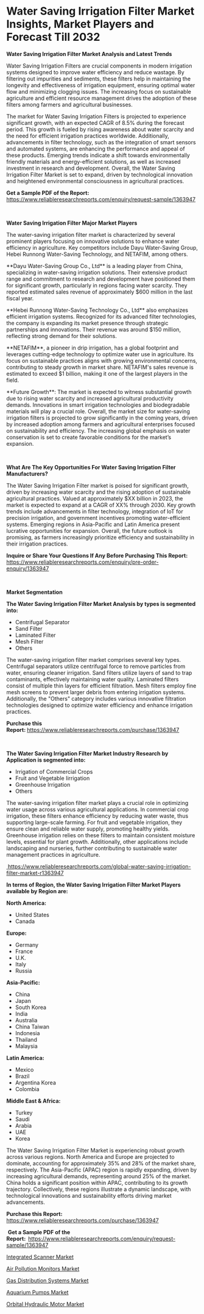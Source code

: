 <p><h1>Water Saving Irrigation Filter Market Insights, Market Players and Forecast Till 2032</h1></p><p><strong>Water Saving Irrigation Filter Market Analysis and Latest Trends</strong></p>
<p><p>Water Saving Irrigation Filters are crucial components in modern irrigation systems designed to improve water efficiency and reduce wastage. By filtering out impurities and sediments, these filters help in maintaining the longevity and effectiveness of irrigation equipment, ensuring optimal water flow and minimizing clogging issues. The increasing focus on sustainable agriculture and efficient resource management drives the adoption of these filters among farmers and agricultural businesses.</p><p>The market for Water Saving Irrigation Filters is projected to experience significant growth, with an expected CAGR of 8.5% during the forecast period. This growth is fueled by rising awareness about water scarcity and the need for efficient irrigation practices worldwide. Additionally, advancements in filter technology, such as the integration of smart sensors and automated systems, are enhancing the performance and appeal of these products. Emerging trends indicate a shift towards environmentally friendly materials and energy-efficient solutions, as well as increased investment in research and development. Overall, the Water Saving Irrigation Filter Market is set to expand, driven by technological innovation and heightened environmental consciousness in agricultural practices.</p></p>
<p><strong>Get a Sample PDF of the Report:&nbsp;</strong> <a href="https://www.reliableresearchreports.com/enquiry/request-sample/1363947?utm_campaign=28&utm_medium=2&utm_source=Github&utm_content=ia&utm_term=28022025&utm_id=water-saving-irrigation-filter">https://www.reliableresearchreports.com/enquiry/request-sample/1363947</a></p>
<p>&nbsp;</p>
<p><strong>Water Saving Irrigation Filter Major Market Players</strong></p>
<p><p>The water-saving irrigation filter market is characterized by several prominent players focusing on innovative solutions to enhance water efficiency in agriculture. Key competitors include Dayu Water-Saving Group, Hebei Runnong Water-Saving Technology, and NETAFIM, among others.</p><p>**Dayu Water-Saving Group Co., Ltd** is a leading player from China, specializing in water-saving irrigation solutions. Their extensive product range and commitment to research and development have positioned them for significant growth, particularly in regions facing water scarcity. They reported estimated sales revenue of approximately $600 million in the last fiscal year.</p><p>**Hebei Runnong Water-Saving Technology Co., Ltd** also emphasizes efficient irrigation systems. Recognized for its advanced filter technologies, the company is expanding its market presence through strategic partnerships and innovations. Their revenue was around $150 million, reflecting strong demand for their solutions.</p><p>**NETAFIM**, a pioneer in drip irrigation, has a global footprint and leverages cutting-edge technology to optimize water use in agriculture. Its focus on sustainable practices aligns with growing environmental concerns, contributing to steady growth in market share. NETAFIM's sales revenue is estimated to exceed $1 billion, making it one of the largest players in the field.</p><p>**Future Growth**: The market is expected to witness substantial growth due to rising water scarcity and increased agricultural productivity demands. Innovations in smart irrigation technologies and biodegradable materials will play a crucial role. Overall, the market size for water-saving irrigation filters is projected to grow significantly in the coming years, driven by increased adoption among farmers and agricultural enterprises focused on sustainability and efficiency. The increasing global emphasis on water conservation is set to create favorable conditions for the market’s expansion.</p></p>
<p>&nbsp;</p>
<p><strong>What Are The Key Opportunities For Water Saving Irrigation Filter Manufacturers?</strong></p>
<p><p>The Water Saving Irrigation Filter market is poised for significant growth, driven by increasing water scarcity and the rising adoption of sustainable agricultural practices. Valued at approximately $XX billion in 2023, the market is expected to expand at a CAGR of XX% through 2030. Key growth trends include advancements in filter technology, integration of IoT for precision irrigation, and government incentives promoting water-efficient systems. Emerging regions in Asia-Pacific and Latin America present lucrative opportunities for expansion. Overall, the future outlook is promising, as farmers increasingly prioritize efficiency and sustainability in their irrigation practices.</p></p>
<p><strong>Inquire or Share Your Questions If Any Before Purchasing This Report:</strong> <a href="https://www.reliableresearchreports.com/enquiry/pre-order-enquiry/1363947?utm_campaign=28&utm_medium=2&utm_source=Github&utm_content=ia&utm_term=28022025&utm_id=water-saving-irrigation-filter">https://www.reliableresearchreports.com/enquiry/pre-order-enquiry/1363947</a></p>
<p>&nbsp;</p>
<p><strong>Market Segmentation</strong></p>
<p><strong>The Water Saving Irrigation Filter Market Analysis by types is segmented into:</strong></p>
<p><ul><li>Centrifugal Separator</li><li>Sand Filter</li><li>Laminated Filter</li><li>Mesh Filter</li><li>Others</li></ul></p>
<p><p>The water-saving irrigation filter market comprises several key types. Centrifugal separators utilize centrifugal force to remove particles from water, ensuring cleaner irrigation. Sand filters utilize layers of sand to trap contaminants, effectively maintaining water quality. Laminated filters consist of multiple thin layers for efficient filtration. Mesh filters employ fine mesh screens to prevent larger debris from entering irrigation systems. Additionally, the "Others" category includes various innovative filtration technologies designed to optimize water efficiency and enhance irrigation practices.</p></p>
<p><strong>Purchase this Report:&nbsp;</strong><a href="https://www.reliableresearchreports.com/purchase/1363947?utm_campaign=28&utm_medium=2&utm_source=Github&utm_content=ia&utm_term=28022025&utm_id=water-saving-irrigation-filter">https://www.reliableresearchreports.com/purchase/1363947</a></p>
<p>&nbsp;</p>
<p><strong>The Water Saving Irrigation Filter Market Industry Research by Application is segmented into:</strong></p>
<p><ul><li>Irrigation of Commercial Crops</li><li>Fruit and Vegetable Iirrigation</li><li>Greenhouse Irrigation</li><li>Others</li></ul></p>
<p><p>The water-saving irrigation filter market plays a crucial role in optimizing water usage across various agricultural applications. In commercial crop irrigation, these filters enhance efficiency by reducing water waste, thus supporting large-scale farming. For fruit and vegetable irrigation, they ensure clean and reliable water supply, promoting healthy yields. Greenhouse irrigation relies on these filters to maintain consistent moisture levels, essential for plant growth. Additionally, other applications include landscaping and nurseries, further contributing to sustainable water management practices in agriculture.</p></p>
<p><a href="https://www.reliableresearchreports.com/global-water-saving-irrigation-filter-market-r1363947?utm_campaign=28&utm_medium=2&utm_source=Github&utm_content=ia&utm_term=28022025&utm_id=water-saving-irrigation-filter">&nbsp;https://www.reliableresearchreports.com/global-water-saving-irrigation-filter-market-r1363947</a></p>
<p><strong>In terms of Region, the Water Saving Irrigation Filter Market Players available by Region are:</strong></p>
<p>
    <p> <strong> North America: </strong>
        <ul>
            <li>United States</li>
            <li>Canada</li>
        </ul>
        </p> 
    <p> <strong> Europe: </strong>
        <ul>
            <li>Germany</li>
            <li>France</li>
            <li>U.K.</li>
            <li>Italy</li>
            <li>Russia</li>
        </ul>
        </p> 
    <p> <strong> Asia-Pacific: </strong>
        <ul>
            <li>China</li>
            <li>Japan</li>
            <li>South Korea</li>
            <li>India</li>
            <li>Australia</li>
            <li>China Taiwan</li>
            <li>Indonesia</li>
            <li>Thailand</li>
            <li>Malaysia</li>
        </ul>
        </p> 
    <p> <strong> Latin America: </strong>
        <ul>
            <li>Mexico</li>
            <li>Brazil</li>
            <li>Argentina Korea</li>
            <li>Colombia</li>
        </ul>
        </p> 
    <p> <strong> Middle East & Africa: </strong>
        <ul>
            <li>Turkey</li>
            <li>Saudi</li>
            <li>Arabia</li>
            <li>UAE</li>
            <li>Korea</li>
        </ul>
    </p>
    </p>
<p><p>The Water Saving Irrigation Filter Market is experiencing robust growth across various regions. North America and Europe are projected to dominate, accounting for approximately 35% and 28% of the market share, respectively. The Asia-Pacific (APAC) region is rapidly expanding, driven by increasing agricultural demands, representing around 25% of the market. China holds a significant position within APAC, contributing to its growth trajectory. Collectively, these regions illustrate a dynamic landscape, with technological innovations and sustainability efforts driving market advancements.</p></p>
<p><strong>Purchase this Report: </strong><a href="https://www.reliableresearchreports.com/purchase/1363947?utm_campaign=28&utm_medium=2&utm_source=Github&utm_content=ia&utm_term=28022025&utm_id=water-saving-irrigation-filter">https://www.reliableresearchreports.com/purchase/1363947</a></p>
<p>&nbsp;<strong>Get a Sample PDF of the Report:&nbsp;&nbsp;</strong><a href="https://www.reliableresearchreports.com/enquiry/request-sample/1363947?utm_campaign=28&utm_medium=2&utm_source=Github&utm_content=ia&utm_term=28022025&utm_id=water-saving-irrigation-filter">https://www.reliableresearchreports.com/enquiry/request-sample/1363947</a></p>
<p><strong></strong></p>
<p><p><a href="https://github.com/maseykokosq1/Market-Research-Report-List-1/blob/main/integrated-scanner-market.md?utm_campaign=28&utm_medium=2&utm_source=Github&utm_content=ia&utm_term=28022025&utm_id=water-saving-irrigation-filter">Integrated Scanner Market</a></p><p><a href="https://github.com/marteionun0/Market-Research-Report-List-1/blob/main/air-pollution-monitors-market.md?utm_campaign=28&utm_medium=2&utm_source=Github&utm_content=ia&utm_term=28022025&utm_id=water-saving-irrigation-filter">Air Pollution Monitors Market</a></p><p><a href="https://github.com/shrebasokib/Market-Research-Report-List-1/blob/main/gas-distribution-systems-market.md?utm_campaign=28&utm_medium=2&utm_source=Github&utm_content=ia&utm_term=28022025&utm_id=water-saving-irrigation-filter">Gas Distribution Systems Market</a></p><p><a href="https://github.com/feeqahrndz/Market-Research-Report-List-1/blob/main/aquarium-pumps-market.md?utm_campaign=28&utm_medium=2&utm_source=Github&utm_content=ia&utm_term=28022025&utm_id=water-saving-irrigation-filter">Aquarium Pumps Market</a></p><p><a href="https://github.com/unkelummaru8/Market-Research-Report-List-1/blob/main/orbital-hydraulic-motor-market.md?utm_campaign=28&utm_medium=2&utm_source=Github&utm_content=ia&utm_term=28022025&utm_id=water-saving-irrigation-filter">Orbital Hydraulic Motor Market</a></p></p>